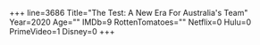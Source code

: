 +++
line=3686
Title="The Test: A New Era For Australia's Team"
Year=2020
Age=""
IMDb=9
RottenTomatoes=""
Netflix=0
Hulu=0
PrimeVideo=1
Disney=0
+++

